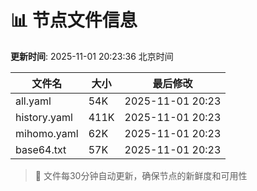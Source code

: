 # 📊 节点文件信息

**更新时间**: 2025-11-01 20:23:36 北京时间

| 文件名 | 大小 | 最后修改 |
|--------|------|----------|
| all.yaml | 54K | 2025-11-01 20:23 |
| history.yaml | 411K | 2025-11-01 20:23 |
| mihomo.yaml | 62K | 2025-11-01 20:23 |
| base64.txt | 57K | 2025-11-01 20:23 |

> 🔄 文件每30分钟自动更新，确保节点的新鲜度和可用性
